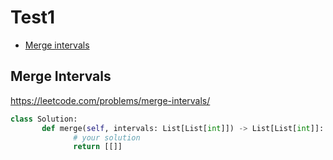 # Test1

+ [Merge intervals](#merge-intervals)

## Merge Intervals

https://leetcode.com/problems/merge-intervals/

```python
class Solution:
       def merge(self, intervals: List[List[int]]) -> List[List[int]]:
              # your solution
              return [[]]
```